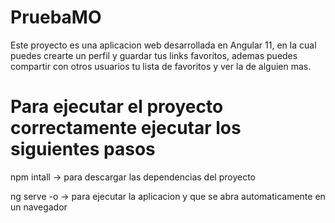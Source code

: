 # PruebaMO

Este proyecto es una aplicacion web desarrollada en Angular 11, en la cual puedes crearte un perfil y guardar tus links favoritos, ademas puedes compartir con otros usuarios tu lista de favoritos y ver la de alguien mas.



# Para ejecutar el proyecto correctamente ejecutar los siguientes pasos

npm intall -> para descargar las dependencias del proyecto

ng serve -o -> para ejecutar la aplicacion y que se abra automaticamente en un navegador
